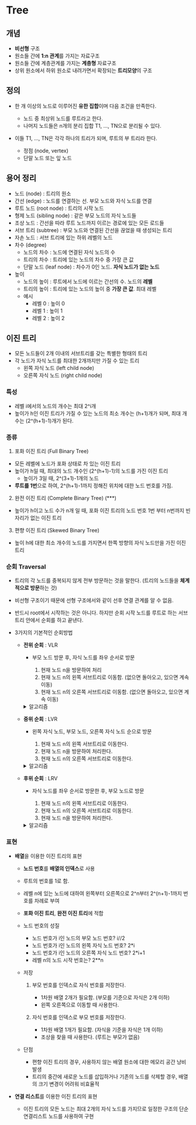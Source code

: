 # Tree

## 개념
-  **비선형** 구조
-  원소들 간에 **1:n 관계**를 가지는 자료구조
-  원소들 간에 계층관계를 가지는 **계층형** 자료구조
-  상위 원소에서 하위 원소로 내려가면서 확장되는 **트리모양**의 구조

## 정의

- 한 개 이상의 노드로 이루어진 **유한 집합**이며 다음 조건을 만족한다.
    - 노드 중 최상위 노드를 루트라고 한다.
    - 나머지 노드들은 n개의 분리 집합 T1, ..., TN으로 분리될 수 있다.

- 이들 T1, ..., TN은 각각 하나의 트리가 되며, 루트의 부 트리라 한다.
    - 정점 (node, vertex)
    - 단말 노드 또는 잎 노드
 
## 용어 정리

- 노드 (node) : 트리의 원소
- 간선 (edge) : 노드를 연결하는 선. 부모 노드와 자식 노드를 연결
- 루트 노드 (root node) : 트리의 시작 노드
- 형제 노드 (sibling node) : 같은 부모 노드의 자식 노드들
- 조상 노드 : 간선을 따라 루트 노드까지 이르는 경로에 있는 모든 로드들
- 서브 트리 (subtree) : 부모 노드와 연결된 간선을 끊었을 때 생성되는 트리
- 자손 노드 : 서브 트리에 있는 하위 레벨의 노드
- 차수 (degree)
    - 노드의 차수 : 노드에 연결된 자식 노드의 수
    - 트리의 차수 : 트리에 있는 노드의 차수 중 가장 큰 값
    - 단말 노드 (leaf node) : 차수가 0인 노드. **자식 노드가 없는 노드**
- 높이
    - 노드의 높이 : 루트에서 노드에 이르는 간선의 수. 노드의 **레벨**
    - 트리의 높이 : 트리에 있는 노드의 높이 중 **가장 큰 값**. 최대 레벨
    - 예시
        - 레벨 0 : 높이 0
        - 레벨 1 : 높이 1
        - 레벨 2 : 높이 2

## 이진 트리

- 모든 노드들이 2개 이내의 서브트리를 갖는 특별한 형태의 트리
- 각 노드가 자식 노드를 최대한 2개까지만 가질 수 있는 트리
    - 왼쪽 자식 노드 (left child node)
    - 오른쪽 자식 노드 (right child node)

### 특성

- 레벨 i에서의 노드의 개수는 최대 2^i개
- 높이가 h인 이진 트리가 가질 수 있는 노드의 최소 개수는 (h+1)개가 되며, 최대 개수는 (2^(h+1)-1)개가 된다.

### 종류

1. 포화 이진 트리 (Full Binary Tree)

- 모든 레벨에 노드가 포화 상태로 차 있는 이진 트리
- 높이가 h일 때, 최대의 노드 개수인 (2^(h+1)-1)의 노드를 가진 이진 트리
    - 높이가 3일 때, 2^(3+1)-1개의 노드
- **루트를 1번**으로 하여, 2^(h+1)-1까지 정해진 위치에 대한 노드 번호를 가짐.

2. 완전 이진 트리 (Complete Binary Tree) (***)

- 높이가 h이고 노드 수가 n개 일 때, 포화 이진 트리의 노드 번호 1번 부터 n번까지 빈 자리가 없는 이진 트리

3. 편향 이진 트리 (Skewed Binary Tree)

- 높이 h에 대한 최소 개수의 노드를 가지면서 한쪽 방향의 자식 노드만을 가진 이진 트리

### 순회 Traversal

- 트리의 각 노드를 중복되지 않게 전부 방문하는 것을 말한다. (트리의 노드들을 **체계적으로 방문**하는 것)
- 비선형 구조이기 때문에 선형 구조에서와 같이 선후 연결 관계를 알 수 없음.
- 반드시 root에서 시작하는 것은 아니다. 하지만 순회 시작 노드를 루트로 하는 서브트리 안에서 순회를 하고 끝낸다.

- 3가지의 기본적인 순회방법
    - **전위 순회** : VLR

        - 부모 노드 방문 후, 자식 노드를 좌우 순서로 방문

            1. 현재 노드 n을 방문하여 처리
            2. 현재 노드 n의 왼쪽 서브트리로 이동함. (없으면 돌아오고, 있으면 계속 이동)
            3. 현재 노드 n의 오른쪽 서브트리로 이동함. (없으면 돌아오고, 있으면 계속 이동)
        
        <details>
            <summary>알고리즘</summary>
            
        ```python
        def preorder_traverse(T):    # 전위 순회
            if T:
                visit(T)
                preorder_travers(T.left)
                preorder_travers(T.right)
        ```
      
        </details>
        
    - **중위 순회** : LVR
        - 왼쪽 자식 노드, 부모 노드, 오른쪽 자식 노드 순으로 방문

            1. 현재 노드 n의 왼쪽 서브트리로 이동한다.
            2. 현재 노드 n을 방문하여 처리한다.
            3. 현재 노드 n의 오른쪽 서브트리로 이동한다.
         
        <details>
            <summary>알고리즘</summary>
            
        ```python
        def inorder_traverse(T):    # 중위 순회
            if T:
                preorder_travers(T.left)
                visit(T)
                preorder_travers(T.right)
        ```
      
        </details>
        
    - **후위 순회** : LRV
        - 자식 노드를 좌우 순서로 방문한 후, 부모 노드로 방문
     
            1. 현재 노드 n의 왼쪽 서브트리로 이동한다.
            2. 현재 노드 n의 오른쪽 서브트리로 이동한다.
            3. 현재 노드 n을 방문하여 처리한다.
         
        <details>
            <summary>알고리즘</summary>
            
        ```python
        def postorder_traverse(T):    # 후위 순회
            if T:
                preorder_travers(T.left)
                preorder_travers(T.right)
                visit(T)
        ```
      
        </details>

### 표현

- **배열**을 이용한 이진 트리의 표현
    - **노드 번호**를 **배열의 인덱스**로 사용
    - 루트의 번호를 1로 함.
    - 레벨 n에 있는 노드에 대하여 왼쪽부터 오른쪽으로 2^n부터 2^(n+1)-1까지 번호를 차례로 부여
    - **포화 이진 트리**, **완전 이진 트리**에 적합

    - 노드 번호의 성질
        - 노드 번호가 i인 노드의 부모 노드 번호?    i//2
        - 노드 번호가 i인 노드의 왼쪽 자식 노드 번호?    2*i
        - 노드 번호가 i인 노드의 오른쪽 자식 노드 번호?    2*i+1
        - 레벨 n의 노드 시작 번호는?    2**n

    - 저장
        1. 부모 번호를 인덱스로 자식 번호를 저장한다.
            - 1차원 배열 2개가 필요함. (부모를 기준으로 자식은 2개 이하)
            - 왼쪽 오른쪽으로 이동할 때 사용한다.
        
        2. 자식 번호를 인덱스로 부모 번호를 저장한다.
            - 1차원 배열 1개가 필요함. (자식을 기준을 자식은 1개 이하)
            - 조상을 찾을 때 사용한다. (루트는 부모가 없음)

    - 단점
        - 편향 이진 트리의 경우, 사용하지 않는 배열 원소에 대한 메모리 공간 낭비 발생
        - 트리의 중간에 새로운 노드를 삽입하거나 기존의 노드를 삭제할 경우, 배열의 크기 변경이 어려워 비효율적
     
- **연결 리스트**를 이용한 이진 트리의 표현
    - 이진 트리의 모든 노드는 최대 2개의 자식 노드를 가지므로 일정한 구조의 단순 연결리스트 노드를 사용하여 구현

